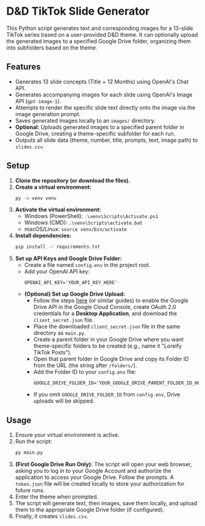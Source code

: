 # D&D TikTok Slide Generator

This Python script generates text and corresponding images for a 13-slide TikTok series based on a user-provided D&D theme. It can optionally upload the generated images to a specified Google Drive folder, organizing them into subfolders based on the theme.

## Features

*   Generates 13 slide concepts (Title + 12 Months) using OpenAI's Chat API.
*   Generates accompanying images for each slide using OpenAI's Image API (`gpt-image-1`).
*   Attempts to render the specific slide text directly onto the image via the image generation prompt.
*   Saves generated images locally to an `images/` directory.
*   **Optional:** Uploads generated images to a specified parent folder in Google Drive, creating a theme-specific subfolder for each run.
*   Outputs all slide data (theme, number, title, prompts, text, image path) to `slides.csv`.

## Setup

1.  **Clone the repository (or download the files).**
2.  **Create a virtual environment:**
    ```bash
    py -m venv venv
    ```
3.  **Activate the virtual environment:**
    *   Windows (PowerShell): `.\venv\Scripts\Activate.ps1`
    *   Windows (CMD): `.\venv\Scripts\activate.bat`
    *   macOS/Linux: `source venv/bin/activate`
4.  **Install dependencies:**
    ```bash
    pip install -r requirements.txt
    ```
5.  **Set up API Keys and Google Drive Folder:**
    *   Create a file named `config.env` in the project root.
    *   Add your OpenAI API key:
        ```
        OPENAI_API_KEY='YOUR_API_KEY_HERE'
        ```
    *   **(Optional) Set up Google Drive Upload:**
        *   Follow the steps [here](https://developers.google.com/drive/api/quickstart/python) (or similar guides) to enable the Google Drive API in the Google Cloud Console, create OAuth 2.0 credentials for a **Desktop Application**, and download the `client_secret.json` file.
        *   Place the downloaded `client_secret.json` file in the same directory as `main.py`.
        *   Create a parent folder in your Google Drive where you want theme-specific folders to be created (e.g., name it "Loreify TikTok Posts").
        *   Open that parent folder in Google Drive and copy its Folder ID from the URL (the string after `/folders/`).
        *   Add the Folder ID to your `config.env` file:
            ```
            GOOGLE_DRIVE_FOLDER_ID='YOUR_GOOGLE_DRIVE_PARENT_FOLDER_ID_HERE'
            ```
        *   If you omit `GOOGLE_DRIVE_FOLDER_ID` from `config.env`, Drive uploads will be skipped.

## Usage

1.  Ensure your virtual environment is active.
2.  Run the script:
    ```bash
    py main.py
    ```
3.  **(First Google Drive Run Only):** The script will open your web browser, asking you to log in to your Google Account and authorize the application to access your Google Drive. Follow the prompts. A `token.json` file will be created locally to store your authorization for future runs.
4.  Enter the theme when prompted.
5.  The script will generate text, then images, save them locally, and upload them to the appropriate Google Drive folder (if configured).
6.  Finally, it creates `slides.csv`. 